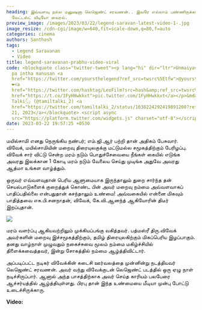 ```yaml
---
heading: இவ்வளவு நல்ல மனுஷனா லெஜெண்ட் சரவணன்.. இவரே எல்லாம் பண்ணிருக்காரு..
  லேட்டஸ்ட் வீடியோ வைரல்.
preview_image: /images/2023/03/22/legend-saravan-latest-video-1-.jpg
image_resize: /cdn-cgi/image/w=640,fit=scale-down,q=80,f=auto
categories: cinema
authors: Santhosh
tags:
  - Legend Saravanan
  - Video
title: legend-saravanan-prabhu-video-viral
code: <blockquote class="twitter-tweet"><p lang="hi" dir="ltr">Unmaiyavae great
  pa intha manusan <a
  href="https://twitter.com/yoursthelegend?ref_src=twsrc%5Etfw">@yoursthelegend</a>
  ❤️<a
  href="https://twitter.com/hashtag/LeoFilm?src=hash&amp;ref_src=twsrc%5Etfw">#LeoFilm</a><a
  href="https://t.co/1FyHHwkkxt">pic.twitter.com/1FyHHwkkxt</a></p>&mdash; Tamil
  Talki𓃵 (@tamiltalki_2) <a
  href="https://twitter.com/tamiltalki_2/status/1638224292419891200?ref_src=twsrc%5Etfw">March
  21, 2023</a></blockquote> <script async
  src="https://platform.twitter.com/widgets.js" charset="utf-8"></script>
date: 2023-03-22 19:57:25 +0530
---
```

மயில்சாமி எனது நெருங்கிய நண்பர்; எம்.ஜி.ஆர் பற்றி தான் அதிகம் பேசுவார். விவேக், மயில்சாமியின் மறைவு திரையுலகுக்கு மட்டுமல்ல சமூகத்திற்கும் பேரிழப்பு. விவேக் சார் விட்டு சென்ற மரம் நடும் பொதுச்சேவையை நீங்கள் கையில் எடுங்க அவரது இலக்கான 1 கோடி மரம் நடும் வேலைய செய்து முடிங்க அதுவே அவரது ஆத்மா உங்கள வாழ்த்தும்.

ஒருவர் எவ்வளவுதான் பெரிய ஆளுமையாக இருந்தாலும் துறை சார்ந்த தன் செயல்பாடுகளைக் குறைத்துக் கொண்ட பின் அவர் மறைவு நம்மை அவ்வளவாகப் பாதிப்பதில்லை என்பதுதான் கசந்தாலும் உண்மை! அவ்வகையில் என்னை மிகவும் பாதித்தவை எசு.பி.சனநாதன், விவேக், கே.வி.ஆனந்த் ஆகியோரின் திடீர் இறப்புதான்.

![](/images/2023/03/22/legend-saravan-latest-video-1-.jpg)

மரம் வளர்ப்பு ஆகியவற்றிலும் முக்கியப்பங்கு வகித்தவர்.
பத்மஸ்ரீ திரு.விவேக் அவர்களின் மறைவு இச்சமூகத்திற்கும், தமிழ் திரையுலகிற்கும் மிகப்பெரிய இழப்பாகும். 
தனது வாழ்நாள் முழுவதும் நகைச்சுவை  மூலம் நம்மை மகிழ்ச்சியில் திளைக்கவைத்தவர், இன்று சோகத்தில் நம்மை ஆழ்த்திவிட்டார்.

அப்படிப்பட்ட நடிகர் விவேக்கின் கடைசி ஊர்வலத்தை முன்னின்று நடத்தியவர் லெஜெண்ட் சரவணன். அவர் வந்து விவேக்குடன் லெஜெண்ட் படத்தில் ஒரு ஏழு நாள் நடிச்சிருப்பார். ஆனால் அந்த பாசத்திற்காக அவர் செய்த காரியம் பலபேரை ஆச்சர்யத்தில் ஆழ்த்தியுள்ளது. பிரபு தான் இந்த உண்மையை மீடியா முன்பு போட்டு உடைச்சிருக்காரு. 

**V﻿ideo:**